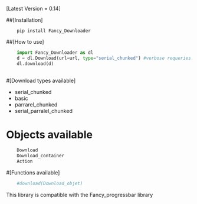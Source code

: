 [Latest Version = 0.14]

##[Installation]

```shell
	pip install Fancy_Downloader
```

##[How to use]

```python
	import Fancy_Downloader as dl
	d = dl.Download(url=url, type="serial_chunked") #verbose requeries the Fancy_Progressbar lib
	dl.download(d)
	
```
#[Download types available]

* serial_chunked
* basic
* parrarel_chunked
* serial_parralel_chunked

# Objects available

```python
	Download
	Download_container
	Action

```
#[Functions available]
```python
	#download(Download_objet)

```

This library is compatible with the Fancy_progressbar library
